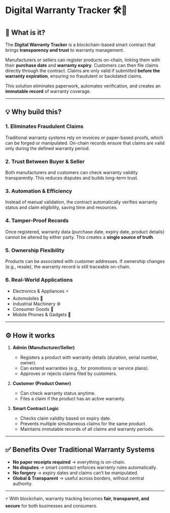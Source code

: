 # Digital Warranty Tracker 🛠️📑

## 📌 What is it?

The **Digital Warranty Tracker** is a blockchain-based smart contract that brings **transparency and trust** to warranty management.

Manufacturers or sellers can register products on-chain, linking them with their **purchase date** and **warranty expiry**. Customers can then file claims directly through the contract. Claims are only valid if submitted **before the warranty expiration**, ensuring no fraudulent or backdated claims.

This solution eliminates paperwork, automates verification, and creates an **immutable record** of warranty coverage.

---     
    
## 💡 Why build this?   

### 1. Eliminates Fraudulent Claims 

Traditional warranty systems rely on invoices or paper-based proofs, which can be forged or manipulated. On-chain records ensure that claims are valid only during the defined warranty period.

### 2. Trust Between Buyer & Seller

Both manufacturers and customers can check warranty validity transparently. This reduces disputes and builds long-term trust.

### 3. Automation & Efficiency

Instead of manual validation, the contract automatically verifies warranty status and claim eligibility, saving time and resources.

### 4. Tamper-Proof Records

Once registered, warranty data (purchase date, expiry date, product details) cannot be altered by either party. This creates a **single source of truth**.

### 5. Ownership Flexibility

Products can be associated with customer addresses. If ownership changes (e.g., resale), the warranty record is still traceable on-chain.

### 6. Real-World Applications

- Electronics & Appliances ⚡
- Automobiles 🚗
- Industrial Machinery ⚙️
- Consumer Goods 🛒
- Mobile Phones & Gadgets 📱

---

## ⚙️ How it works

1. **Admin (Manufacturer/Seller)**

   - Registers a product with warranty details (duration, serial number, owner).
   - Can extend warranties (e.g., for promotions or service plans).
   - Approves or rejects claims filed by customers.

2. **Customer (Product Owner)**

   - Can check warranty status anytime.
   - Files a claim if the product has an active warranty.

3. **Smart Contract Logic**
   - Checks claim validity based on expiry date.
   - Prevents multiple simultaneous claims for the same product.
   - Maintains immutable records of all claims and warranty periods.

---

## ✅ Benefits Over Traditional Warranty Systems

- **No paper receipts required** → everything is on-chain.
- **No disputes** → smart contract enforces warranty rules automatically.
- **No forgery** → expiry dates and claims can’t be manipulated.
- **Global & Transparent** → useful across borders, without central authority.

---

⚡ With blockchain, warranty tracking becomes **fair, transparent, and secure** for both businesses and consumers.
